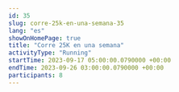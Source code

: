 ```yaml
---
id: 35
slug: corre-25k-en-una-semana-35
lang: "es"
showOnHomePage: true
title: "Corre 25K en una semana"
activityType: "Running"
startTime: 2023-09-17 05:00:00.0790000 +00:00
endTime: 2023-09-26 03:00:00.0790000 +00:00
participants: 8
---
```

